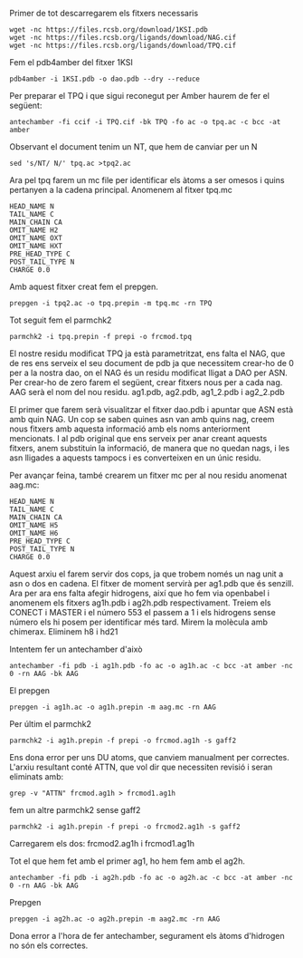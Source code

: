 Primer de tot descarregarem els fitxers necessaris

```
wget -nc https://files.rcsb.org/download/1KSI.pdb
wget -nc https://files.rcsb.org/ligands/download/NAG.cif
wget -nc https://files.rcsb.org/ligands/download/TPQ.cif
```
Fem el pdb4amber del fitxer 1KSI
```
pdb4amber -i 1KSI.pdb -o dao.pdb --dry --reduce
```

Per preparar el TPQ i que sigui reconegut per Amber haurem de fer el següent:
```
antechamber -fi ccif -i TPQ.cif -bk TPQ -fo ac -o tpq.ac -c bcc -at amber
```
Observant el document tenim un NT, que hem de canviar per un N
```
sed 's/NT/ N/' tpq.ac >tpq2.ac
```

Ara pel tpq farem un mc file per identificar els àtoms a ser omesos i quins pertanyen a la cadena principal. Anomenem al fitxer tpq.mc
```
HEAD_NAME N
TAIL_NAME C
MAIN_CHAIN CA
OMIT_NAME H2
OMIT_NAME OXT
OMIT_NAME HXT
PRE_HEAD_TYPE C
POST_TAIL_TYPE N
CHARGE 0.0
```
Amb aquest fitxer creat fem el prepgen.
```
prepgen -i tpq2.ac -o tpq.prepin -m tpq.mc -rn TPQ
```

Tot seguit fem el parmchk2
```
parmchk2 -i tpq.prepin -f prepi -o frcmod.tpq
```

El nostre residu modificat TPQ ja està parametritzat, ens falta el NAG, que de res ens serveix el seu document de pdb ja que necessitem crear-ho de 0 per a la nostra dao, on el NAG és un residu modificat lligat a DAO per ASN.
Per crear-ho de zero farem el següent, crear fitxers nous per a cada nag. AAG serà el nom del nou residu. ag1.pdb, ag2.pdb, ag1_2.pdb i ag2_2.pdb

El primer que farem serà visualitzar el fitxer dao.pdb i apuntar que ASN està amb quin NAG. Un cop se saben quines asn van amb quins nag, creem nous fitxers amb aquesta informació amb els noms anteriorment mencionats. I al pdb original que ens serveix per anar creant aquests fitxers, anem substituin la informació, de manera que no quedan nags, i les asn lligades a aquests tampocs i es converteixen en un únic residu.

Per avançar feina, també crearem un fitxer mc per al nou residu anomenat aag.mc:
```
HEAD_NAME N
TAIL_NAME C
MAIN_CHAIN CA
OMIT_NAME H5
OMIT_NAME H6
PRE_HEAD_TYPE C
POST_TAIL_TYPE N
CHARGE 0.0
```
Aquest arxiu el farem servir dos cops, ja que trobem només un nag unit a asn o dos en cadena. El fitxer de moment servirà per ag1.pdb que és senzill. Ara per ara ens falta afegir hidrogens, així que ho fem via openbabel i anomenem els fitxers ag1h.pdb i ag2h.pdb respectivament. Treiem els CONECT i MASTER i el número 553 el passem a 1 i els hidrogens sense número els hi posem per identificar més tard. Mirem la molècula amb chimerax. Eliminem h8 i hd21

Intentem fer un antechamber d'això
```
antechamber -fi pdb -i ag1h.pdb -fo ac -o ag1h.ac -c bcc -at amber -nc 0 -rn AAG -bk AAG
```
El prepgen

```
prepgen -i ag1h.ac -o ag1h.prepin -m aag.mc -rn AAG
```

Per últim el parmchk2
```
parmchk2 -i ag1h.prepin -f prepi -o frcmod.ag1h -s gaff2
```
Ens dona error per uns DU atoms, que canviem manualment per correctes. L'arxiu resultant conté ATTN, que vol dir que necessiten revisió i seran eliminats amb:
```
grep -v "ATTN" frcmod.ag1h > frcmod1.ag1h
```
fem un altre parmchk2 sense gaff2
```
parmchk2 -i ag1h.prepin -f prepi -o frcmod2.ag1h -s gaff2
```
Carregarem els dos: frcmod2.ag1h i frcmod1.ag1h

Tot el que hem fet amb el primer ag1, ho hem fem amb el ag2h. 
```
antechamber -fi pdb -i ag2h.pdb -fo ac -o ag2h.ac -c bcc -at amber -nc 0 -rn AAG -bk AAG
```
Prepgen
```
prepgen -i ag2h.ac -o ag2h.prepin -m aag2.mc -rn AAG
```
Dona error a l'hora de fer antechamber, segurament els àtoms d'hidrogen no són els correctes.